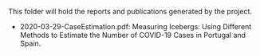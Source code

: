 This folder will hold the reports and publications generated by the project.

- 2020-03-29-CaseEstimation.pdf: Measuring Icebergs: Using Different Methods to Estimate the Number of COVID-19 Cases in Portugal and Spain.
